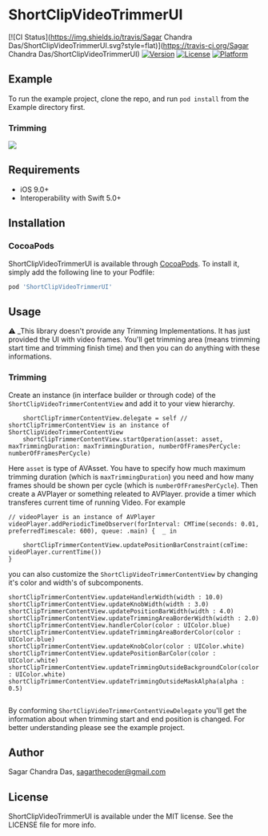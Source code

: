 # ShortClipVideoTrimmerUI

[![CI Status](https://img.shields.io/travis/Sagar Chandra Das/ShortClipVideoTrimmerUI.svg?style=flat)](https://travis-ci.org/Sagar Chandra Das/ShortClipVideoTrimmerUI)
[![Version](https://img.shields.io/cocoapods/v/ShortClipVideoTrimmerUI.svg?style=flat)](https://cocoapods.org/pods/ShortClipVideoTrimmerUI)
[![License](https://img.shields.io/cocoapods/l/ShortClipVideoTrimmerUI.svg?style=flat)](https://cocoapods.org/pods/ShortClipVideoTrimmerUI)
[![Platform](https://img.shields.io/cocoapods/p/ShortClipVideoTrimmerUI.svg?style=flat)](https://cocoapods.org/pods/ShortClipVideoTrimmerUI)

## Example

To run the example project, clone the repo, and run `pod install` from the Example directory first.
### Trimming

![](https://media.giphy.com/media/s3byxJiY06oqz9ytG1/giphy.gif)

## Requirements

- iOS 9.0+
- Interoperability with Swift 5.0+

## Installation
### CocoaPods

ShortClipVideoTrimmerUI is available through [CocoaPods](https://cocoapods.org). To install
it, simply add the following line to your Podfile:

```ruby
pod 'ShortClipVideoTrimmerUI'
```
## Usage

:warning: _This library doesn't provide any Trimming Implementations. It has just provided the UI with video frames. You'll get trimming area (means trimming start time and trimming finish time) and then you can do anything with these informations.

### Trimming

Create an instance  (in interface builder or through code) of the `ShortClipVideoTrimmerContentView` and add it to your view hierarchy.
```
    shortClipTrimmerContentView.delegate = self // shortClipTrimmerContentView is an instance of ShortClipVideoTrimmerContentView
    shortClipTrimmerContentView.startOperation(asset: asset, maxTrimmingDuration: maxTrimmingDuration, numberOfFramesPerCycle: numberOfFramesPerCycle)
```
Here `asset` is type of AVAsset. You have to specify how much maximum trimming duration (which is `maxTrimmingDuration`) you need and how many frames should be shown per cycle (which is `numberOfFramesPerCycle`).
Then create a AVPlayer or something releated to AVPlayer. provide a timer which transferes current time of running Video. For example
```
// videoPlayer is an instance of AVPlayer
videoPlayer.addPeriodicTimeObserver(forInterval: CMTime(seconds: 0.01, preferredTimescale: 600), queue: .main) {  _ in
    
    shortClipTrimmerContentView.updatePositionBarConstraint(cmTime: videoPlayer.currentTime())
}
```
you can also customize the `ShortClipVideoTrimmerContentView` by changing it's color and width's of subcomponents.

```
shortClipTrimmerContentView.updateHandlerWidth(width : 10.0)
shortClipTrimmerContentView.updateKnobWidth(width : 3.0)
shortClipTrimmerContentView.updatePositionBarWidth(width : 4.0)
shortClipTrimmerContentView.updateTrimmingAreaBorderWidth(width : 2.0)
shortClipTrimmerContentView.handlerColor(color : UIColor.blue)
shortClipTrimmerContentView.updateTrimmingAreaBorderColor(color : UIColor.blue)
shortClipTrimmerContentView.updateKnobColor(color : UIColor.white)
shortClipTrimmerContentView.updatePositionBarColor(color : UIColor.white)
shortClipTrimmerContentView.updateTrimmingOutsideBackgroundColor(color : UIColor.white)
shortClipTrimmerContentView.updateTrimmingOutsideMaskAlpha(alpha : 0.5)   
    
```

By conforming `ShortClipVideoTrimmerContentViewDelegate` you'll get the information about when trimming start and end position is changed. For better understanding please see the example project.

## Author

Sagar Chandra Das, sagarthecoder@gmail.com

## License

ShortClipVideoTrimmerUI is available under the MIT license. See the LICENSE file for more info.
